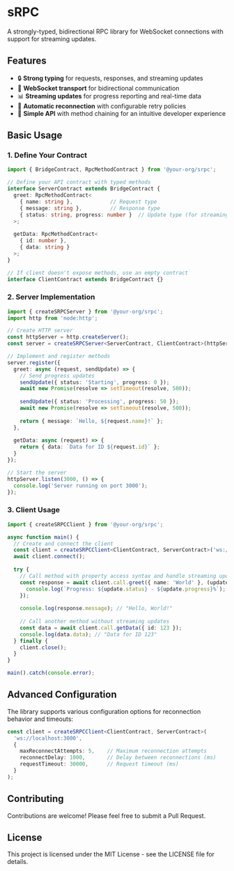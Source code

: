 # sRPC

A strongly-typed, bidirectional RPC library for WebSocket connections with support for streaming updates.

## Features

- 🔒 **Strong typing** for requests, responses, and streaming updates
- 📡 **WebSocket transport** for bidirectional communication
- 📊 **Streaming updates** for progress reporting and real-time data
- 🔄 **Automatic reconnection** with configurable retry policies
- 📝 **Simple API** with method chaining for an intuitive developer experience

## Basic Usage

### 1. Define Your Contract

```typescript
import { BridgeContract, RpcMethodContract } from '@your-org/srpc';

// Define your API contract with typed methods
interface ServerContract extends BridgeContract {
  greet: RpcMethodContract<
    { name: string },            // Request type
    { message: string },         // Response type
    { status: string, progress: number }  // Update type (for streaming)
  >;
  
  getData: RpcMethodContract<
    { id: number },
    { data: string }
  >;
}

// If client doesn't expose methods, use an empty contract
interface ClientContract extends BridgeContract {}
```

### 2. Server Implementation

```typescript
import { createSRPCServer } from '@your-org/srpc';
import http from 'node:http';

// Create HTTP server
const httpServer = http.createServer();
const server = createSRPCServer<ServerContract, ClientContract>(httpServer);

// Implement and register methods
server.register({
  greet: async (request, sendUpdate) => {
    // Send progress updates
    sendUpdate({ status: 'Starting', progress: 0 });
    await new Promise(resolve => setTimeout(resolve, 500));
    
    sendUpdate({ status: 'Processing', progress: 50 });
    await new Promise(resolve => setTimeout(resolve, 500));
    
    return { message: `Hello, ${request.name}!` };
  },
  
  getData: async (request) => {
    return { data: `Data for ID ${request.id}` };
  }
});

// Start the server
httpServer.listen(3000, () => {
  console.log('Server running on port 3000');
});
```

### 3. Client Usage

```typescript
import { createSRPCClient } from '@your-org/srpc';

async function main() {
  // Create and connect the client
  const client = createSRPCClient<ClientContract, ServerContract>('ws://localhost:3000');
  await client.connect();
  
  try {
    // Call method with property access syntax and handle streaming updates
    const response = await client.call.greet({ name: 'World' }, (update) => {
      console.log(`Progress: ${update.status} - ${update.progress}%`);
    });
    
    console.log(response.message); // "Hello, World!"
    
    // Call another method without streaming updates
    const data = await client.call.getData({ id: 123 });
    console.log(data.data); // "Data for ID 123"
  } finally {
    client.close();
  }
}

main().catch(console.error);
```

## Advanced Configuration

The library supports various configuration options for reconnection behavior and timeouts:

```typescript
const client = createSRPCClient<ClientContract, ServerContract>(
  'ws://localhost:3000',
  {
    maxReconnectAttempts: 5,    // Maximum reconnection attempts
    reconnectDelay: 1000,       // Delay between reconnections (ms)
    requestTimeout: 30000,      // Request timeout (ms)
  }
);
```

## Contributing

Contributions are welcome! Please feel free to submit a Pull Request.

## License

This project is licensed under the MIT License - see the LICENSE file for details. 